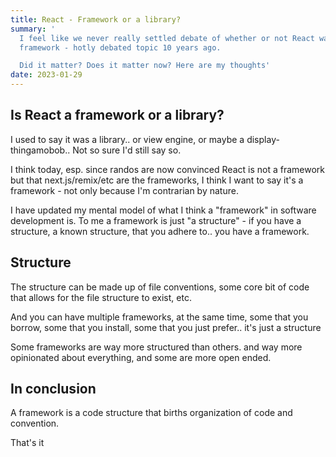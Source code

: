 ```yaml
---
title: React - Framework or a library?
summary: '
  I feel like we never really settled debate of whether or not React was a library or a
  framework - hotly debated topic 10 years ago.

  Did it matter? Does it matter now? Here are my thoughts'
date: 2023-01-29
---
```


## Is React a framework or a library?

I used to say it was a library.. or view engine, or maybe a display-thingamobob..
Not so sure I'd still say so.

I think today, esp. since randos are now convinced React is not a framework but
that next.js/remix/etc are the frameworks, I think I want to say it's a
framework - not only because I'm contrarian by nature.

I have updated my mental model of what I think a "framework" in software
development is. To me a framework is just "a structure" - if you have a structure, a known
structure, that you adhere to.. you have a framework.

## Structure

The structure can be made up of file conventions, some core bit of code that allows for
the file structure to exist, etc.

And you can have multiple frameworks, at the same time, some that you borrow, some
that you install, some that you just prefer.. it's just a structure

Some frameworks are way more structured than others. and way more opinionated about
everything, and some are more open ended.

## In conclusion

A framework is a code structure that births organization of code and convention.

That's it
